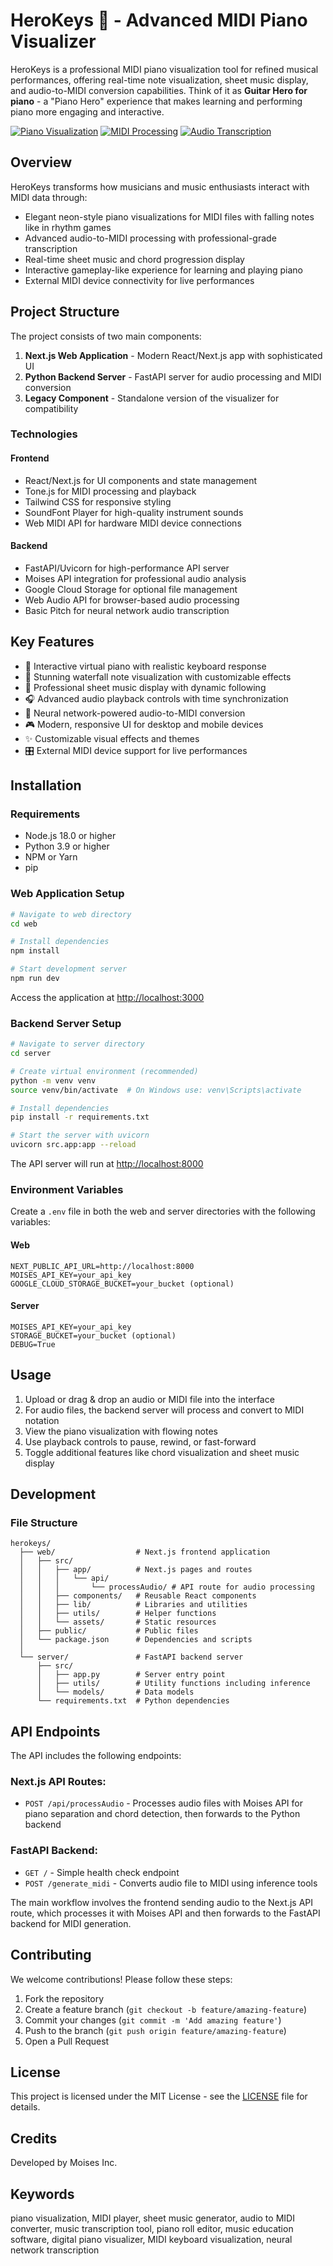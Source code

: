 # HeroKeys 🎹 - Advanced MIDI Piano Visualizer

HeroKeys is a professional MIDI piano visualization tool for refined musical performances, offering real-time note visualization, sheet music display, and audio-to-MIDI conversion capabilities. Think of it as **Guitar Hero for piano** - a "Piano Hero" experience that makes learning and performing piano more engaging and interactive.

[![Piano Visualization](https://img.shields.io/badge/Piano-Visualization-blue)](https://herokeys.com)
[![MIDI Processing](https://img.shields.io/badge/MIDI-Processing-green)](https://herokeys.com)
[![Audio Transcription](https://img.shields.io/badge/Audio-Transcription-red)](https://herokeys.com)

## Overview

HeroKeys transforms how musicians and music enthusiasts interact with MIDI data through:
- Elegant neon-style piano visualizations for MIDI files with falling notes like in rhythm games
- Advanced audio-to-MIDI processing with professional-grade transcription
- Real-time sheet music and chord progression display
- Interactive gameplay-like experience for learning and playing piano
- External MIDI device connectivity for live performances

## Project Structure

The project consists of two main components:

1. **Next.js Web Application** - Modern React/Next.js app with sophisticated UI
2. **Python Backend Server** - FastAPI server for audio processing and MIDI conversion
3. **Legacy Component** - Standalone version of the visualizer for compatibility

### Technologies

#### Frontend
- React/Next.js for UI components and state management
- Tone.js for MIDI processing and playback
- Tailwind CSS for responsive styling
- SoundFont Player for high-quality instrument sounds
- Web MIDI API for hardware MIDI device connections

#### Backend
- FastAPI/Uvicorn for high-performance API server
- Moises API integration for professional audio analysis
- Google Cloud Storage for optional file management
- Web Audio API for browser-based audio processing
- Basic Pitch for neural network audio transcription

## Key Features

- 🎹 Interactive virtual piano with realistic keyboard response
- 🎵 Stunning waterfall note visualization with customizable effects
- 🎼 Professional sheet music display with dynamic following
- 🎧 Advanced audio playback controls with time synchronization
- 🔄 Neural network-powered audio-to-MIDI conversion
- 🎮 Modern, responsive UI for desktop and mobile devices
- ✨ Customizable visual effects and themes
- 🎛️ External MIDI device support for live performances

## Installation

### Requirements
- Node.js 18.0 or higher
- Python 3.9 or higher
- NPM or Yarn
- pip

### Web Application Setup

```bash
# Navigate to web directory
cd web

# Install dependencies
npm install

# Start development server
npm run dev
```

Access the application at [http://localhost:3000](http://localhost:3000)

### Backend Server Setup

```bash
# Navigate to server directory
cd server

# Create virtual environment (recommended)
python -m venv venv
source venv/bin/activate  # On Windows use: venv\Scripts\activate

# Install dependencies
pip install -r requirements.txt

# Start the server with uvicorn
uvicorn src.app:app --reload
```

The API server will run at [http://localhost:8000](http://localhost:8000)

### Environment Variables

Create a `.env` file in both the web and server directories with the following variables:

#### Web
```
NEXT_PUBLIC_API_URL=http://localhost:8000
MOISES_API_KEY=your_api_key
GOOGLE_CLOUD_STORAGE_BUCKET=your_bucket (optional)
```

#### Server
```
MOISES_API_KEY=your_api_key
STORAGE_BUCKET=your_bucket (optional)
DEBUG=True
```

## Usage

1. Upload or drag & drop an audio or MIDI file into the interface
2. For audio files, the backend server will process and convert to MIDI notation
3. View the piano visualization with flowing notes
4. Use playback controls to pause, rewind, or fast-forward
5. Toggle additional features like chord visualization and sheet music display

## Development

### File Structure

```
herokeys/
  ├── web/                  # Next.js frontend application
  │   ├── src/
  │   │   ├── app/          # Next.js pages and routes
  │   │   │   └── api/
  │   │   │       └── processAudio/ # API route for audio processing
  │   │   ├── components/   # Reusable React components
  │   │   ├── lib/          # Libraries and utilities
  │   │   ├── utils/        # Helper functions
  │   │   └── assets/       # Static resources
  │   ├── public/           # Public files
  │   └── package.json      # Dependencies and scripts
  │
  └── server/               # FastAPI backend server
      ├── src/
      │   ├── app.py        # Server entry point
      │   ├── utils/        # Utility functions including inference
      │   └── models/       # Data models
      └── requirements.txt  # Python dependencies
```

## API Endpoints

The API includes the following endpoints:

### Next.js API Routes:
- `POST /api/processAudio` - Processes audio files with Moises API for piano separation and chord detection, then forwards to the Python backend

### FastAPI Backend:
- `GET /` - Simple health check endpoint
- `POST /generate_midi` - Converts audio file to MIDI using inference tools

The main workflow involves the frontend sending audio to the Next.js API route, which processes it with Moises API and then forwards to the FastAPI backend for MIDI generation.

## Contributing

We welcome contributions! Please follow these steps:

1. Fork the repository
2. Create a feature branch (`git checkout -b feature/amazing-feature`)
3. Commit your changes (`git commit -m 'Add amazing feature'`)
4. Push to the branch (`git push origin feature/amazing-feature`)
5. Open a Pull Request

## License

This project is licensed under the MIT License - see the [LICENSE](LICENSE) file for details.

## Credits

Developed by Moises Inc.

## Keywords

piano visualization, MIDI player, sheet music generator, audio to MIDI converter, music transcription tool, piano roll editor, music education software, digital piano visualizer, MIDI keyboard visualization, neural network transcription 